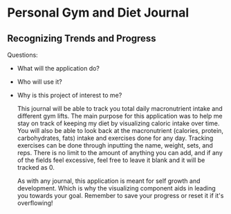 # Personal Gym and Diet Journal

## Recognizing Trends and Progress

Questions:
- What will the application do?
- Who will use it?
- Why is this project of interest to me?


  This journal will be able to track you total daily macronutrient intake and different gym lifts. The main purpose for this application was to help me stay on track of keeping my diet by visualizing caloric intake over time. You will also be able to look back at the macronutrient (calories, protein, carbohydrates, fats) intake and exercises done for any day. Tracking exercises can be done through inputting the name, weight, sets, and reps. There is no limit to the amount of anything you can add, and if any of the fields feel excessive, feel free to leave it blank and it will be tracked as 0.
  
  
  As with any journal, this application is meant for self growth and development. Which is why the visualizing component aids in leading you towards your goal. Remember to save your progress or reset it if it's overflowing!
